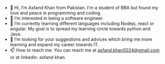 - 👋 Hi, I’m Asfand Khan from Pakistan. I'm a student of BBA but found my love and peace in programming and coding.
- 👀 I’m interested in being a software engineer.
- 🌱 I’m currently learning different languages including Nodejs, react or angular. My goal is to spread my learning circle towards python and Java.
- 💞️ I’m looking for your suggestions and advices which bring me more learning and expand my career towards IT.
- 📫 How to reach me: You can reach me at asfand.khan5024@gmail.com or at linkedin: asfand khan.

<!---
Asfandkhan1159/Asfandkhan1159 is a ✨ special ✨ repository because its `README.md` (this file) appears on your GitHub profile.
You can click the Preview link to take a look at your changes.
--->
